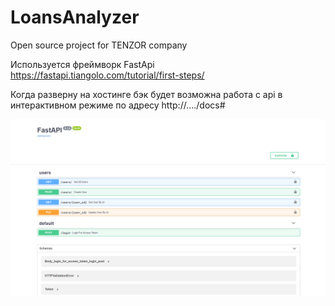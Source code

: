 # LoansAnalyzer
Open source project for TENZOR company

Используется фреймворк FastApi
https://fastapi.tiangolo.com/tutorial/first-steps/

Когда разверну на хостинге бэк будет возможна работа с api в интерактивном режиме по адресу http://..../docs#



![alt text](https://github.com/aiserrock/LoansAnalyzerBack/blob/master/fastapi.png)

